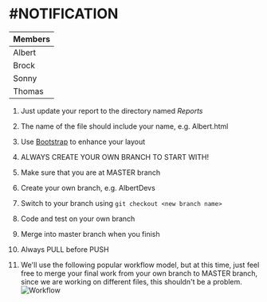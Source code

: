 #NOTIFICATION
=====

Members |
--- |
Albert |
Brock |
Sonny |
Thomas |


1. Just update your report to the directory named *Reports*
  1. The name of the file should include your name, e.g. Albert.html
  2. Use [Bootstrap](http://getbootstrap.com/css/#type) to enhance your layout
   
2. ALWAYS CREATE YOUR OWN BRANCH TO START WITH!
  1. Make sure that you are at MASTER branch
  2. Create your own branch, e.g. AlbertDevs
  3. Switch to your branch using `git checkout <new branch name>`
  4. Code and test on your own branch
  5. Merge into master branch when you finish

3. Always PULL before PUSH

4. We'll use the following popular workflow model, but at this time, just feel free to merge your final work from your own branch to MASTER branch, since we are working on different files, this shouldn't be a problem.
![Workflow](http://nvie.com/img/git-model@2x.png)